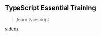 ## TypeScript Essential Training

> learn typescript

[videos](https://www.lynda.com/Typescript-tutorials/TypeScript-Essential-Training/421807-1.html)